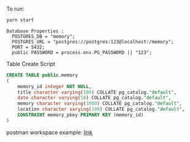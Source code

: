 To run:
```bash
yarn start 
```
```
Database Properties :
  POSTGRES_DB = "memory";
  POSTGRES_URL = "postgres://postgres:123@localhost:/memory";
  PORT = 5432;
  public PASSWORD = process.env.PG_PASSWORD || "123";
```

Table Create Script

```sql
CREATE TABLE public.memory
(
    memory_id integer NOT NULL,
    title character varying(100) COLLATE pg_catalog."default",
    date character varying(50) COLLATE pg_catalog."default",
    memory character varying(1000) COLLATE pg_catalog."default",
    location character varying(100) COLLATE pg_catalog."default",
    CONSTRAINT memory_pkey PRIMARY KEY (memory_id)
)
```

postman workspace example: [link](MemoryBook.postman_collection.json)


